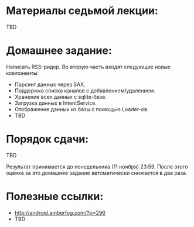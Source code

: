 Материалы седьмой лекции:
=======
TBD

Домашнее задание:
=======
Написать RSS-ридер. Во вторую часть входят следующие новые компоненты:
- Парсинг данных через SAX.
- Поддержка списка каналов с добавлением/удалением.
- Хранение всех данных с sqlite-базе.
- Загрузка данных в IntentService.
- Отображение данных из базы с помощью Loader-ов.
- TBD


Порядок сдачи:
=======
TBD

Результат принимается до понедельника (11 ноября) 23:59. После этого оценка за это домашнее задание автоматически снижается в два раза.

Полезные ссылки:
=======
- http://android.amberfog.com/?p=296
- TBD
